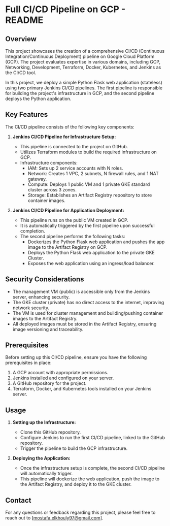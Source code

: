 # Full CI/CD Pipeline on GCP - README

## Overview

This project showcases the creation of a comprehensive CI/CD (Continuous Integration/Continuous Deployment) pipeline on Google Cloud Platform (GCP). The project evaluates expertise in various domains, including GCP, Networking, Development, Terraform, Docker, Kubernetes, and Jenkins as the CI/CD tool.

In this project, we deploy a simple Python Flask web application (stateless) using two primary Jenkins CI/CD pipelines. The first pipeline is responsible for building the project's infrastructure in GCP, and the second pipeline deploys the Python application.

## Key Features

The CI/CD pipeline consists of the following key components:

1. **Jenkins CI/CD Pipeline for Infrastructure Setup:**
   - This pipeline is connected to the project on GitHub.
   - Utilizes Terraform modules to build the required infrastructure on GCP.
   - Infrastructure components:
     - IAM: Sets up 2 service accounts with N roles.
     - Network: Creates 1 VPC, 2 subnets, N firewall rules, and 1 NAT gateway.
     - Compute: Deploys 1 public VM and 1 private GKE standard cluster across 3 zones.
     - Storage: Establishes an Artifact Registry repository to store container images.

2. **Jenkins CI/CD Pipeline for Application Deployment:**
   - This pipeline runs on the public VM created in GCP.
   - It is automatically triggered by the first pipeline upon successful completion.
   - The second pipeline performs the following tasks:
     - Dockerizes the Python Flask web application and pushes the app image to the Artifact Registry on GCP.
     - Deploys the Python Flask web application to the private GKE Cluster.
     - Exposes the web application using an ingress/load balancer.

## Security Considerations

- The management VM (public) is accessible only from the Jenkins server, enhancing security.
- The GKE cluster (private) has no direct access to the internet, improving network security.
- The VM is used for cluster management and building/pushing container images to the Artifact Registry.
- All deployed images must be stored in the Artifact Registry, ensuring image versioning and traceability.

## Prerequisites

Before setting up this CI/CD pipeline, ensure you have the following prerequisites in place:

1. A GCP account with appropriate permissions.
2. Jenkins installed and configured on your server.
3. A GitHub repository for the project.
4. Terraform, Docker, and Kubernetes tools installed on your Jenkins server.

## Usage

1. **Setting up the Infrastructure:**

    - Clone this GitHub repository.
    - Configure Jenkins to run the first CI/CD pipeline, linked to the GitHub repository.
    - Trigger the pipeline to build the GCP infrastructure.

2. **Deploying the Application:**

    - Once the infrastructure setup is complete, the second CI/CD pipeline will automatically trigger.
    - This pipeline will dockerize the web application, push the image to the Artifact Registry, and deploy it to the GKE cluster.

## Contact

For any questions or feedback regarding this project, please feel free to reach out to [mostafa.elkhouly97@gmail.com].
